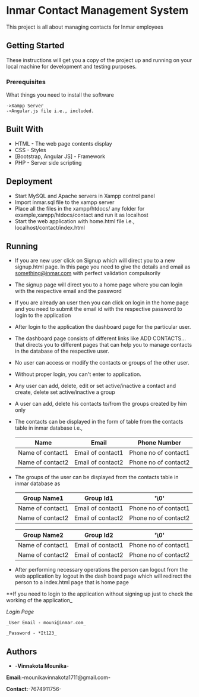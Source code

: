 # Inmar Contact Management System
 This project is all about managing contacts for Inmar employees

## Getting Started

These instructions will get you a copy of the project up and running on your local machine for development and testing purposes.

### Prerequisites

What things you need to install the software

```
->Xampp Server
->Angular.js file i.e., included.
```

## Built With

* HTML - The web page contents display
* CSS - Styles
* [Bootstrap, Angular JS] - Framework
* PHP - Server side scripting

## Deployment

* Start MySQL and Apache servers in Xampp control panel
* Import inmar.sql file to the xampp server
* Place all the files in the xampp/htdocs/ any folder for example,xampp/htdocs/contact and run it as localhost
* Start the web application with home.html file i.e., localhost/contact/index.html

## Running

* If you are new user click on Signup which will direct you to a new signup.html page. In this page you need to give the details and email as something@inmar.com with perfect validation compulsorily
* The signup page will direct you to a home page where you can login with the respective email and the password
* If you are already an user then you can click on login in the home page and you need to submit the email id with the respective password to login to the application
* After login to the application the dashboard page for the particular user.
* The dashboard page consists of different links like ADD CONTACTS... that directs you to different pages that can help you to manage contacts in the database of the respective user.
* No user can access or modify the contacts or groups of the other user.
* Without proper login, you can't enter to application.
* Any user can add, delete, edit or set active/inactive a contact and create, delete set active/inactive a group
* A user can add, delete his contacts to/from the groups created by him only
* The contacts can be displayed in the form of table from the contacts table in inmar database i.e.,

	Name | Email | Phone Number
	------------ | ------------- | ------------
	Name of contact1 | Email of contact1 | Phone no of contact1
	Name of contact2 | Email of contact2 | Phone no of contact2

* The groups of the user can be displayed from the contacts table in inmar database as

	Group Name1 | Group Id1 | '\0' 
	------------ | ------------- | -------------
	Name of contact1 | Email of contact1 | Phone no of contact1
	Name of contact2 | Email of contact2 | Phone no of contact2

	Group Name2 | Group Id2 | '\0'
	------------ | ------------- | -------------
	Name of contact1 | Email of contact1 | Phone no of contact1
	Name of contact2 | Email of contact2 | Phone no of contact2

* After performing necessary operations the person can logout from the web application by logout in the dash board page which will redirect the person to a index.html page that is home page
 
**If you need to login to the application without signing up just to check the working of the application_

_Login Page_
```
_User Email - mouni@inmar.com_

_Password - *It123_
```

## Authors

* -**Vinnakota Mounika**-

**Email:**-mounikavinnakota1711@gmail.com-

**Contact:**-7674911756-

